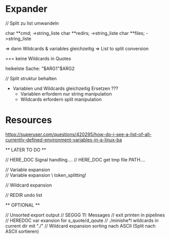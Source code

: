 

# Expander

// Split zu list umwandeln

char	**cmd; 		->string_liste
char	**redirs;	->string_liste
char	**files;	->string_liste

=> dann Wildcards & variables gleichzeitig
=> List to split conversion


=== keine Wildcards in Quotes

heikelste Sache:
"$ARG1"$ARG2

// Split struktur behalten

- Variablen und Wildcards gleichzeitig Ersetzen ???
	- Variablen erfordern nur string manipulation
	- Wildcards erfordern split manipulation


# Resources

https://superuser.com/questions/420295/how-do-i-see-a-list-of-all-currently-defined-environment-variables-in-a-linux-ba









** LATER TO DO **

// HERE_DOC Signal handling....
// HERE_DOC get tmp file PATH....

// Variable expansion \
// Variable expansion \ token_splitting!

// Wildcard expansion

// REDIR undo list


** OPTIONAL **

// Unsorted export output
// SEGGG 11: Messages
// exit printen in pipelines
// HEREDOC var exansion for s_quote/d_qoute
// ./minishe*l wildcards in current dir mit "./"
// Wildcard expansion sorting nach ASCII (Split nach ASCII sortieren)

